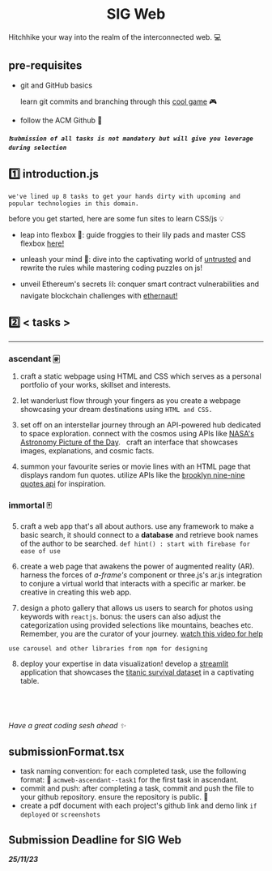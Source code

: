 <p align="center">
<!-- 
<a href="https://aseam.acm.org/">
    <img src="" alt="Logo" width=30%>
  </a>
-->
  <h1 align="center">SIG Web</h1>
</p>

Hitchhike your way into the realm of the interconnected web.  💻

## pre-requisites
- git and GitHub basics 

    learn git commits and branching through this [cool game](https://learngitbranching.js.org/) 🎮

-  follow the ACM Github 🌟

##### `❗submission of all tasks is not mandatory but will give you leverage during selection`


## 1️⃣ introduction.js

`we've lined up 8 tasks to get your hands dirty with upcoming and popular technologies in this domain.`

before you get started, here are some fun sites to learn CSS/js 💡
      
- leap into flexbox  🐸: guide froggies to their lily pads and master CSS flexbox   [here!](https://flexboxfroggy.com/)

- unleash your mind 🚀: dive into the captivating world of [untrusted](https://alexnisnevich.github.io/untrusted/) and rewrite the rules while mastering coding puzzles on js! 

- unveil Ethereum's secrets ⛓️: conquer smart contract vulnerabilities and navigate blockchain challenges with [ethernaut!](https://ethernaut.openzeppelin.com/)



## 2️⃣ < tasks >


---

### ascendant 🀅
1. craft a static webpage using HTML and CSS which serves as a personal portfolio of your works, skillset and interests.
 



2. let wanderlust flow through your fingers as you create a webpage showcasing your dream destinations using `HTML and CSS.` 

3. set off on an interstellar journey through an API-powered hub dedicated to space exploration. connect with the cosmos using APIs like [NASA's Astronomy Picture of the Day](https://data.nasa.gov/Space-Science/Astronomy-Picture-of-the-Day-API/ez2w-t8ua).  &nbsp; craft an interface that  showcases  images,  explanations, and  cosmic facts.

4. summon your favourite series or movie lines with an HTML page that displays random fun quotes. utilize APIs like the [brooklyn nine-nine quotes api](https://rapidapi.com/JacksonBright/api/brooklyn-nine-nine-quotes) for inspiration. 


### immortal 🀄

5. craft a web app that's all about authors. use any framework to make a basic search, it should connect to a  **database** and retrieve book names of the author to be searched.  `def hint() : start with firebase for ease of use`

6. create a web page that awakens the power of augmented reality (AR). harness the forces of _a-frame's <a-marker>_ component or three.js's ar.js integration to conjure a virtual world that interacts with a specific ar marker. be creative in creating this web app.

7. design a photo gallery that allows us users to search for photos using keywords with `reactjs`. bonus: the users can also adjust the categorization using provided selections like mountains, beaches etc. Remember, you are the curator of your journey. 
[watch this video for help](https://www.youtube.com/watch?v=yUau8xImmK0)

 `use carousel and other libraries from npm for designing`

8. deploy your expertise in data visualization! develop a [streamlit](https://towardsdatascience.com/data-apps-with-pythons-streamlit-b14aaca7d083) application that showcases the [titanic survival dataset](https://www.kaggle.com/competitions/titanic) in a captivating table. 
## &nbsp;&nbsp;&nbsp;&nbsp;&nbsp;</tasks>




_Have a great coding sesh ahead ✨_


## submissionFormat.tsx
- task naming convention: for each completed task, use the following format: 📝  `acmweb-ascendant--task1` for the first task in ascendant.
- commit and push: after completing a task, commit and push the file to your github repository. ensure the repository is public. 🚀
- create a pdf document with each project's github link and demo link `if deployed` or `screenshots`

## Submission Deadline for SIG Web
**_25/11/23_**
